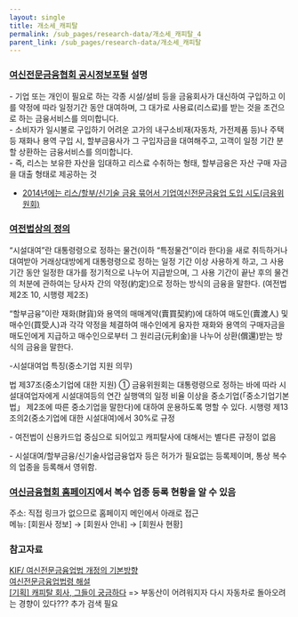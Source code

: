 ```yaml
---
layout: single
title: 개소세_캐피탈
permalink: /sub_pages/research-data/개소세_캐피탈_4
parent_link: /sub_pages/research-data/개소세_캐피탈
---
```


### [여신전문금융협회 공시정보포털](https://gongsi.crefia.or.kr/portal/financialProdInfo/leaseProd) 설명

\- 기업 또는 개인이 필요로 하는 각종 시설/설비 등을 금융회사가 대신하여 구입하고 이를 약정에 따라
일정기간 동안 대여하며, 그 대가로 사용료(리스료)를 받는 것을 조건으로 하는 금융서비스를 의미합니다. <br>
\- 소비자가 일시불로 구입하기 어려운 고가의 내구소비재(자동차, 가전제품 등)나 주택 등 재화나 용역 구입 시, 할부금융사가 그 구입자금을 대여해주고, 고객이 일정 기간 분할 상환하는 금융서비스를 의미합니다. <br>
\- 즉, 리스는 보유한 자산을 임대하고 리스료 수취하는 형태, 할부금융은 자산 구매 자금을 대출 형태로 제공하는 것 <br>

- [2014년에는 리스/할부/신기술 금융 묶어서 기업여신전문금융업 도입 시도(금융위원회)](https://moleg.go.kr/lawinfo/makingInfo.mo?mid=a10104010000&lawSeq=20522&lawCd=2000000134666&lawType=TYPE5&currentPage=2033&keyField=&stYdFmt=&edYdFmt=&lsClsCd=&cptOfiOrgCd=) 

### [여전법상의 정의](https://www.law.go.kr/%EB%B2%95%EB%A0%B9/%EC%97%AC%EC%8B%A0%EC%A0%84%EB%AC%B8%EA%B8%88%EC%9C%B5%EC%97%85%EB%B2%95)

 “시설대여”란 대통령령으로 정하는 물건(이하 “특정물건”이라 한다)을 새로 취득하거나 대여받아 거래상대방에게 대통령령으로 정하는 일정 기간 이상 사용하게 하고, 그 사용 기간 동안 일정한 대가를 정기적으로 나누어 지급받으며, 그 사용 기간이 끝난 후의 물건의 처분에 관하여는 당사자 간의 약정(約定)으로 정하는 방식의 금융을 말한다. (여전법 제2조 10, 시행령 제2조)

 “할부금융”이란 재화(財貨)와 용역의 매매계약(賣買契約)에 대하여 매도인(賣渡人) 및 매수인(買受人)과 각각 약정을 체결하여 매수인에게 융자한 재화와 용역의 구매자금을 매도인에게 지급하고 매수인으로부터 그 원리금(元利金)을 나누어 상환(償還)받는 방식의 금융을 말한다.

\-시설대여업 특징(중소기업 지원 의무)

 법 제37조(중소기업에 대한 지원) ① 금융위원회는 대통령령으로 정하는 바에 따라 시설대여업자에게 시설대여등의 연간 실행액의 일정 비율 이상을 중소기업(「중소기업기본법」 제2조에 따른 
 중소기업을 말한다)에 대하여 운용하도록 명할 수 있다. 시행령 제13조의2(중소기업에 대한 시설대여)에서 30%로 규정

\- 여전법이 신용카드업 중심으로 되어있고 캐피탈사에 대해서는 별다른 규정이 없음

\- 시설대여/할부금융/신기술사업금융업자 등은 허가가 필요없는 등록제이며, 통상 복수의 업종을 등록해서 영위함.

### [여신금융협회 홈페이지](https://www.crefia.or.kr)에서 복수 업종 등록 현황을 알 수 있음 <br>

주소: 직접 링크가 없으므로 홈페이지 메인에서 아래로 접근 <br>
메뉴: [회원사 정보] → [회원사 안내] → [회원사 현황]

###  참고자료 <br> 
[KIF/ 여신전문금융업법 개정의 기본방향](http://www.kif.re.kr/KMFileDir/128663000333706466_17-36-n.pdf) <br> 
[여신전문금융업법령 해설](https://www.moleg.go.kr/mpbleg/mpblegInfo.mo?mid=a10402020000&mpb_leg_pst_seq=13021) <br> 
[\[기획\] 캐피탈 회사, 그들이 궁금하다](https://brunch.co.kr/@14f89cf1c46542e/124) 
=> 부동산이 어려워지자 다시 자동차로 돌아오려는 경향이 있다??? 추가 검색 필요








